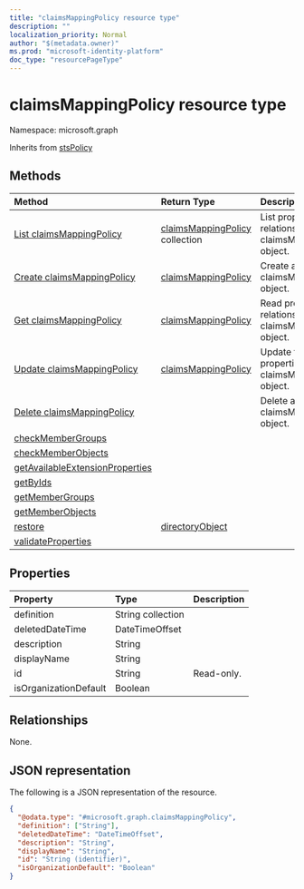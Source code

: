 ```yaml
---
title: "claimsMappingPolicy resource type"
description: ""
localization_priority: Normal
author: "$(metadata.owner)"
ms.prod: "microsoft-identity-platform"
doc_type: "resourcePageType"
---
```


# claimsMappingPolicy resource type

Namespace: microsoft.graph

Inherits from [stsPolicy](stspolicy.md)

## Methods

| Method                                                                                           | Return Type                                              | Description                                                        |
| :----------------------------------------------------------------------------------------------- | :------------------------------------------------------- | :----------------------------------------------------------------- |
| [List claimsMappingPolicy](../api/claimsmappingpolicy-list.md)                                   | [claimsMappingPolicy](claimsMappingPolicy.md) collection | List properties and relationships of a claimsMappingPolicy object. |
| [Create claimsMappingPolicy](../api/claimsmappingpolicy-create.md)                               | [claimsMappingPolicy](claimsMappingPolicy.md)            | Create a new claimsMappingPolicy object.                           |
| [Get claimsMappingPolicy](../api/claimsmappingpolicy-get.md)                                     | [claimsMappingPolicy](claimsMappingPolicy.md)            | Read properties and relationships of a claimsMappingPolicy object. |
| [Update claimsMappingPolicy](../api/claimsmappingpolicy-update.md)                               | [claimsMappingPolicy](claimsMappingPolicy.md)            | Update the properties of a claimsMappingPolicy object.             |
| [Delete claimsMappingPolicy](../api/claimsmappingpolicy-delete.md)                               |                                                          | Delete a claimsMappingPolicy object.                               |
| [checkMemberGroups](../api/claimsmappingpolicy-checkMemberGroups.md)                             |                                                          |                                                                    |
| [checkMemberObjects](../api/claimsmappingpolicy-checkMemberObjects.md)                           |                                                          |                                                                    |
| [getAvailableExtensionProperties](../api/claimsmappingpolicy-getAvailableExtensionProperties.md) |                                                          |                                                                    |
| [getByIds](../api/claimsmappingpolicy-getByIds.md)                                               |                                                          |                                                                    |
| [getMemberGroups](../api/claimsmappingpolicy-getMemberGroups.md)                                 |                                                          |                                                                    |
| [getMemberObjects](../api/claimsmappingpolicy-getMemberObjects.md)                               |                                                          |                                                                    |
| [restore](../api/claimsmappingpolicy-restore.md)                                                 | [directoryObject](../resources/-directoryobject.md)      |                                                                    |
| [validateProperties](../api/claimsmappingpolicy-validateProperties.md)                           |                                                          |                                                                    |

## Properties

| Property              | Type              | Description |
| :-------------------- | :---------------- | :---------- |
| definition            | String collection |             |
| deletedDateTime       | DateTimeOffset    |             |
| description           | String            |             |
| displayName           | String            |             |
| id                    | String            | Read-only.  |
| isOrganizationDefault | Boolean           |             |

## Relationships

None.

## JSON representation

The following is a JSON representation of the resource.

<!-- {
  "blockType": "resource",
  "keyProperty": "id",
  "@odata.type": "microsoft.graph.claimsMappingPolicy",
  "baseType": "microsoft.graph.stsPolicy",
  "openType": False
}
-->

```json
{
  "@odata.type": "#microsoft.graph.claimsMappingPolicy",
  "definition": ["String"],
  "deletedDateTime": "DateTimeOffset",
  "description": "String",
  "displayName": "String",
  "id": "String (identifier)",
  "isOrganizationDefault": "Boolean"
}
```
